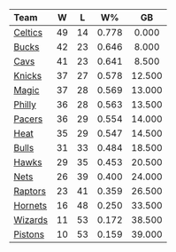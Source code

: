 | Team                            |  W  |  L  |  W%   |   GB   |
|:--------------------------------|:---:|:---:|:-----:|:------:|
| [Celtics](/r/bostonceltics)     | 49  | 14  | 0.778 | 0.000  |
| [Bucks](/r/MkeBucks)            | 42  | 23  | 0.646 | 8.000  |
| [Cavs](/r/clevelandcavs)        | 41  | 23  | 0.641 | 8.500  |
| [Knicks](/r/NYKnicks)           | 37  | 27  | 0.578 | 12.500 |
| [Magic](/r/OrlandoMagic)        | 37  | 28  | 0.569 | 13.000 |
| [Philly](/r/sixers)             | 36  | 28  | 0.563 | 13.500 |
| [Pacers](/r/pacers)             | 36  | 29  | 0.554 | 14.000 |
| [Heat](/r/heat)                 | 35  | 29  | 0.547 | 14.500 |
| [Bulls](/r/chicagobulls)        | 31  | 33  | 0.484 | 18.500 |
| [Hawks](/r/AtlantaHawks)        | 29  | 35  | 0.453 | 20.500 |
| [Nets](/r/GoNets)               | 26  | 39  | 0.400 | 24.000 |
| [Raptors](/r/torontoraptors)    | 23  | 41  | 0.359 | 26.500 |
| [Hornets](/r/CharlotteHornets)  | 16  | 48  | 0.250 | 33.500 |
| [Wizards](/r/washingtonwizards) | 11  | 53  | 0.172 | 38.500 |
| [Pistons](/r/DetroitPistons)    | 10  | 53  | 0.159 | 39.000 |